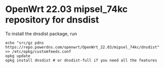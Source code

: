 OpenWrt 22.03 mipsel_74kc repository for dnsdist
========

To install the dnsdist package, run

```
echo "src/gz pdns https://repo.powerdns.com/openwrt/OpenWrt_22.03/mipsel_74kc/dnsdist" >> /etc/opkg/customfeeds.conf
opkg update
opkg install dnsdist # or dnsdist-full if you need all the features
```
